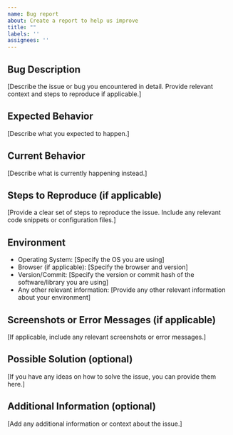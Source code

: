 ```yaml
---
name: Bug report
about: Create a report to help us improve
title: ""
labels: ''
assignees: ''
---
```


## Bug Description

[Describe the issue or bug you encountered in detail. Provide relevant context and steps to reproduce if applicable.]

## Expected Behavior

[Describe what you expected to happen.]

## Current Behavior

[Describe what is currently happening instead.]

## Steps to Reproduce (if applicable)

[Provide a clear set of steps to reproduce the issue. Include any relevant code snippets or configuration files.]

## Environment

- Operating System: [Specify the OS you are using]
- Browser (if applicable): [Specify the browser and version]
- Version/Commit: [Specify the version or commit hash of the software/library you are using]
- Any other relevant information: [Provide any other relevant information about your environment]

## Screenshots or Error Messages (if applicable)

[If applicable, include any relevant screenshots or error messages.]

## Possible Solution (optional)

[If you have any ideas on how to solve the issue, you can provide them here.]

## Additional Information (optional)

[Add any additional information or context about the issue.]
